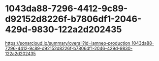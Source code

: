 # 1043da88-7296-4412-9c89-d92152d8226f-b7806df1-2046-429d-9830-122a2d202435
https://sonarcloud.io/summary/overall?id=iamneo-production_1043da88-7296-4412-9c89-d92152d8226f-b7806df1-2046-429d-9830-122a2d202435
